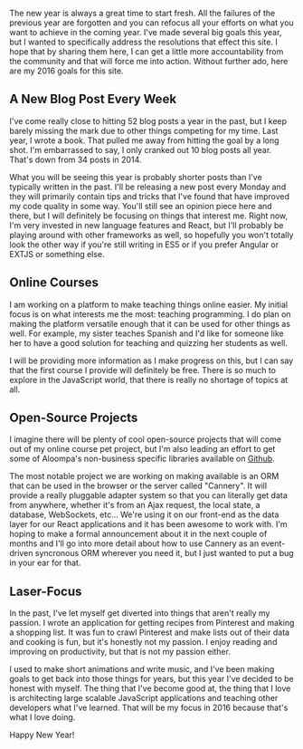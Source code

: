 The new year is always a great time to start fresh. All the failures of the previous year are forgotten and you can refocus all your efforts on what you want to achieve in the coming year. I've made several big goals this year, but I wanted to specifically address the resolutions that effect this site. I hope that by sharing them here, I can get a little more accountability from the community and that will force me into action. Without further ado, here are my 2016 goals for this site.

<!-- more -->

## A New Blog Post Every Week

I've come really close to hitting 52 blog posts a year in the past, but I keep barely missing the mark due to other things competing for my time. Last year, I wrote a book. That pulled me away from hitting the goal by a long shot. I'm embarrassed to say, I only cranked out 10 blog posts all year. That's down from 34 posts in 2014.

What you will be seeing this year is probably shorter posts than I've typically written in the past. I'll be releasing a new post every Monday and they will primarily contain tips and tricks that I've found that have improved my code quality in some way. You'll still see an opinion piece here and there, but I will definitely be focusing on things that interest me. Right now, I'm very invested in new language features and React, but I'll probably be playing around with other frameworks as well, so hopefully you won't totally look the other way if you're still writing in ES5 or if you prefer Angular or EXTJS or something else.

## Online Courses

I am working on a platform to make teaching things online easier. My initial focus is on what interests me the most: teaching programming. I do plan on making the platform versatile enough that it can be used for other things as well. For example, my sister teaches Spanish and I'd like for someone like her to have a good solution for teaching and quizzing her students as well.

I will be providing more information as I make progress on this, but I can say that the first course I provide will definitely be free. There is so much to explore in the JavaScript world, that there is really no shortage of topics at all.

## Open-Source Projects

I imagine there will be plenty of cool open-source projects that will come out of my online course pet project, but I'm also leading an effort to get some of Aloompa's non-business specific libraries available on [Github](https://github.com/Aloompa).

The most notable project we are working on making available is an ORM that can be used in the browser or the server called "Cannery". It will provide a really pluggable adapter system so that you can literally get data from anywhere, whether it's from an Ajax request, the local state, a database, WebSockets, etc... We're using it on our front-end as the data layer for our React applications and it has been awesome to work with. I'm hoping to make a formal announcement about it in the next couple of months and I'll go into more detail about how to use Cannery as an event-driven syncronous ORM wherever you need it, but I just wanted to put a bug in your ear for that.

## Laser-Focus

In the past, I've let myself get diverted into things that aren't really my passion. I wrote an application for getting recipes from Pinterest and making a shopping list. It was fun to crawl Pinterest and make lists out of their data and cooking is fun, but it's honestly not my passion. I enjoy reading and improving on productivity, but that is not my passion either.

I used to make short animations and write music, and I've been making goals to get back into those things for years, but this year I've decided to be honest with myself. The thing that I've become good at, the thing that I love is architecting large scalable JavaScript applications and teaching other developers what I've learned. That will be my focus in 2016 because that's what I love doing.

Happy New Year!
